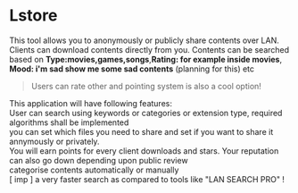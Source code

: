 **Lstore**
======

This tool allows you to anonymously or publicly share contents over LAN. Clients can download contents
directly from you.
Contents can be searched based on **Type:movies,games,songs**,**Rating: for example inside movies**,
**Mood: i'm sad show me some sad contents** (planning for this) etc
>Users can rate other and pointing system is also a cool option!

This application will have following features: <br>
    User can search using keywords or categories or extension type, required algorithms shall be implemented<br>
    you can set which files you need to share and set if you want to share it annymously or privately.<br>
    You will earn points for every client downloads and stars. Your reputation can also go down depending
    upon public review<br>
    categorise contents automatically or manually<br>
    [ imp ] a very faster search as compared to tools like "LAN SEARCH PRO" !<br>
    
